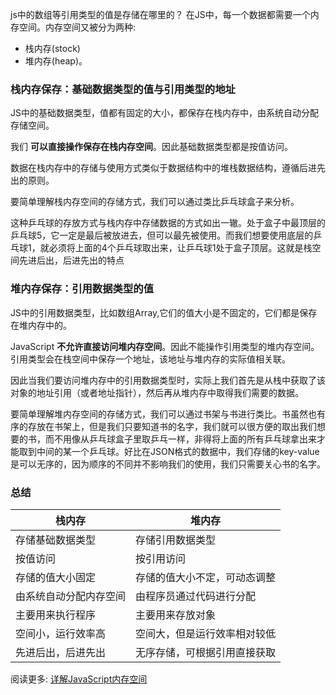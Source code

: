 js中的数组等引用类型的值是存储在哪里的？
在JS中，每一个数据都需要一个内存空间。内存空间又被分为两种:
- 栈内存(stock)
- 堆内存(heap)。

### 栈内存保存：基础数据类型的值与引用类型的地址
JS中的基础数据类型，值都有固定的大小，都保存在栈内存中，由系统自动分配存储空间。

我们 **可以直接操作保存在栈内存空间**。因此基础数据类型都是按值访问。

数据在栈内存中的存储与使用方式类似于数据结构中的堆栈数据结构，遵循后进先出的原则。

要简单理解栈内存空间的存储方式，我们可以通过类比乒乓球盒子来分析。

这种乒乓球的存放方式与栈内存中存储数据的方式如出一辙。处于盒子中最顶层的乒乓球5，它一定是最后被放进去，但可以最先被使用。而我们想要使用底层的乒乓球1，就必须将上面的4个乒乓球取出来，让乒乓球1处于盒子顶层。这就是栈空间先进后出，后进先出的特点

### 堆内存保存：引用数据类型的值
JS中的引用数据类型，比如数组Array,它们的值大小是不固定的，它们都是保存在堆内存中的。

JavaScript **不允许直接访问堆内存空间**。因此不能操作引用类型的堆内存空间。引用类型会在栈空间中保存一个地址，该地址与堆内存的实际值相关联。

因此当我们要访问堆内存中的引用数据类型时，实际上我们首先是从栈中获取了该对象的地址引用（或者地址指针），然后再从堆内存中取得我们需要的数据。

要简单理解堆内存空间的存储方式，我们可以通过书架与书进行类比。书虽然也有序的存放在书架上，但是我们只要知道书的名字，我们就可以很方便的取出我们想要的书，而不用像从乒乓球盒子里取乒乓一样，非得将上面的所有乒乓球拿出来才能取到中间的某一个乒乓球。好比在JSON格式的数据中，我们存储的key-value是可以无序的，因为顺序的不同并不影响我们的使用，我们只需要关心书的名字。

### 总结
栈内存|堆内存
-----|---------
存储基础数据类型|存储引用数据类型
按值访问|按引用访问
存储的值大小固定|存储的值大小不定，可动态调整
由系统自动分配内存空间|由程序员通过代码进行分配
主要用来执行程序|主要用来存放对象
空间小，运行效率高|空间大，但是运行效率相对较低
先进后出，后进先出|无序存储，可根据引用直接获取


阅读更多: [详解JavaScript内存空间](https://juejin.im/entry/589c29a9b123db16a3c18adf)
